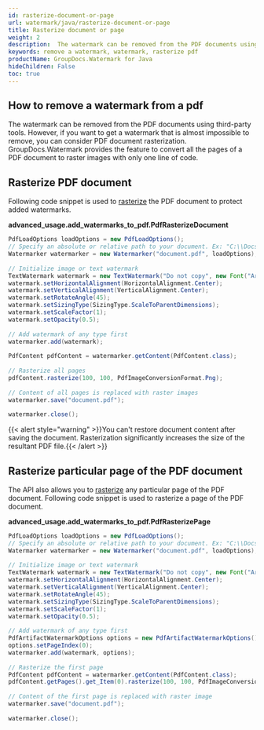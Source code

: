 ```yaml
---
id: rasterize-document-or-page
url: watermark/java/rasterize-document-or-page
title: Rasterize document or page
weight: 2
description:  The watermark can be removed from the PDF documents using third-party tools. However, if you want to remove a watermark that is almost impossible to remove, you can rasterize pdf documents. GroupDocs.Watermark provides the feature to convert all the pages of a PDF document to raster images with only one line of code.
keywords: remove a watermark, watermark, rasterize pdf
productName: GroupDocs.Watermark for Java
hideChildren: False
toc: true
---
```

## How to remove a watermark from a pdf 
The watermark can be removed from the PDF documents using third-party tools. However, if you want to get a watermark that is almost impossible to remove, you can consider PDF document rasterization. GroupDocs.Watermark provides the feature to convert all the pages of a PDF document to raster images with only one line of code.

## Rasterize PDF document

Following code snippet is used to [rasterize](https://reference.groupdocs.com/watermark/java/com.groupdocs.watermark.contents/PdfContent#rasterize(int,%20int,%20int)) the PDF document to protect added watermarks.  

**advanced\_usage.add\_watermarks\_to\_pdf.PdfRasterizeDocument**

```java
PdfLoadOptions loadOptions = new PdfLoadOptions();                                                       
// Specify an absolute or relative path to your document. Ex: "C:\\Docs\\document.pdf"
Watermarker watermarker = new Watermarker("document.pdf", loadOptions);                         
                                                                                                         
// Initialize image or text watermark                                                                    
TextWatermark watermark = new TextWatermark("Do not copy", new Font("Arial", 8));                        
watermark.setHorizontalAlignment(HorizontalAlignment.Center);                                            
watermark.setVerticalAlignment(VerticalAlignment.Center);                                                
watermark.setRotateAngle(45);                                                                            
watermark.setSizingType(SizingType.ScaleToParentDimensions);                                             
watermark.setScaleFactor(1);                                                                             
watermark.setOpacity(0.5);                                                                               
                                                                                                         
// Add watermark of any type first                                                                       
watermarker.add(watermark);                                                                              
                                                                                                         
PdfContent pdfContent = watermarker.getContent(PdfContent.class);                                        
                                                                                                         
// Rasterize all pages                                                                                   
pdfContent.rasterize(100, 100, PdfImageConversionFormat.Png);                                            
                                                                                                         
// Content of all pages is replaced with raster images                                                   
watermarker.save("document.pdf");                                                              
                                                                                                         
watermarker.close();                                                                                     
```

{{< alert style="warning" >}}You can't restore document content after saving the document. Rasterization significantly increases the size of the resultant PDF file.{{< /alert >}}

## Rasterize particular page of the PDF document

The API also allows you to [rasterize](https://reference.groupdocs.com/watermark/java/com.groupdocs.watermark.contents/PdfPage#rasterize(int,%20int,%20int)) any particular page of the PDF document. Following code snippet is used to rasterize a page of the PDF document.

**advanced\_usage.add\_watermarks\_to\_pdf.PdfRasterizePage**

```java
PdfLoadOptions loadOptions = new PdfLoadOptions();                                                       
// Specify an absolute or relative path to your document. Ex: "C:\\Docs\\document.pdf"
Watermarker watermarker = new Watermarker("document.pdf", loadOptions);                         
                                                                                                         
// Initialize image or text watermark                                                                    
TextWatermark watermark = new TextWatermark("Do not copy", new Font("Arial", 8));                        
watermark.setHorizontalAlignment(HorizontalAlignment.Center);                                            
watermark.setVerticalAlignment(VerticalAlignment.Center);                                                
watermark.setRotateAngle(45);                                                                            
watermark.setSizingType(SizingType.ScaleToParentDimensions);                                             
watermark.setScaleFactor(1);                                                                             
watermark.setOpacity(0.5);                                                                               
                                                                                                         
// Add watermark of any type first                                                                       
PdfArtifactWatermarkOptions options = new PdfArtifactWatermarkOptions();                                 
options.setPageIndex(0);                                                                                 
watermarker.add(watermark, options);                                                                     
                                                                                                         
// Rasterize the first page                                                                              
PdfContent pdfContent = watermarker.getContent(PdfContent.class);                                        
pdfContent.getPages().get_Item(0).rasterize(100, 100, PdfImageConversionFormat.Png);                     
                                                                                                         
// Content of the first page is replaced with raster image                                               
watermarker.save("document.pdf");                                                              
                                                                                                         
watermarker.close();                                                                                     
```
